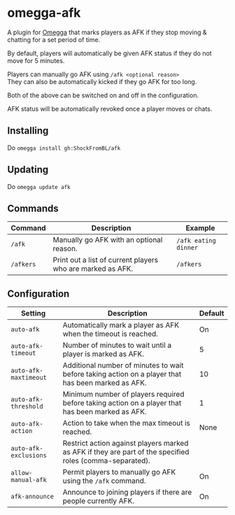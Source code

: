 # omegga-afk

A plugin for [Omegga](https://github.com/brickadia-community/omegga) that marks players as AFK if they stop moving & chatting for a set period of time.

By default, players will automatically be given AFK status if they do not move for 5 minutes.

Players can manually go AFK using `/afk <optional reason>`\
They can also be automatically kicked if they go AFK for too long.

Both of the above can be switched on and off in the configuration.

AFK status will be automatically revoked once a player moves or chats.

## Installing

Do `omegga install gh:ShockFromBL/afk`

## Updating

Do `omegga update afk`

## Commands

| Command | Description | Example |
| ------------- | ------------- | ------------- |
| `/afk` | Manually go AFK with an optional reason. | `/afk eating dinner` |
| `/afkers` | Print out a list of current players who are marked as AFK. | `/afkers` |

## Configuration

| Setting | Description | Default |
| ------------- | ------------- | ------------- |
| `auto-afk` | Automatically mark a player as AFK when the timeout is reached. | On |
| `auto-afk-timeout` | Number of minutes to wait until a player is marked as AFK. | 5 |
| `auto-afk-maxtimeout` | Additional number of minutes to wait before taking action on a player that has been marked as AFK. | 10 |
| `auto-afk-threshold` | Minimum number of players required before taking action on a player that has been marked as AFK. | 1 |
| `auto-afk-action` | Action to take when the max timeout is reached. | None |
| `auto-afk-exclusions` | Restrict action against players marked as AFK if they are part of the specified roles (comma-separated). | |
| `allow-manual-afk` | Permit players to manually go AFK using the `/afk` command. | On |
| `afk-announce` | Announce to joining players if there are people currently AFK. | On |